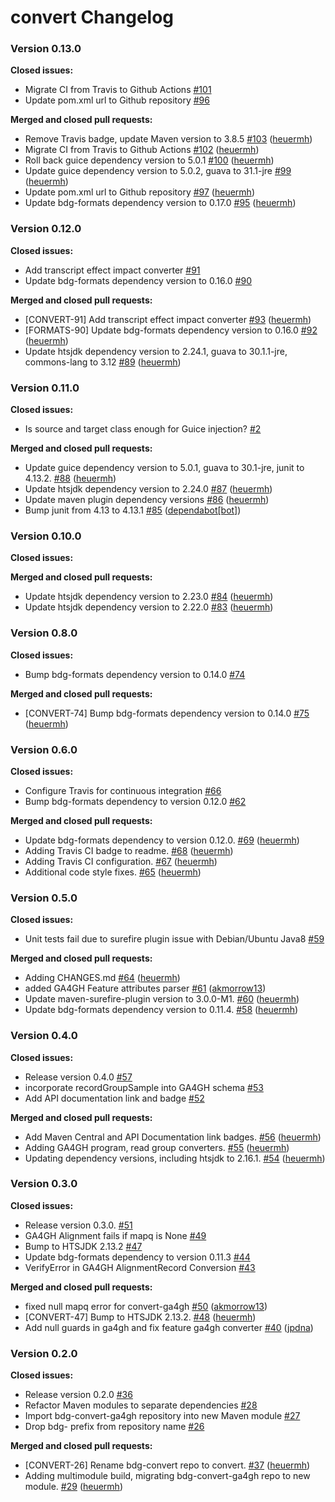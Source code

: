 # convert Changelog #

### Version 0.13.0 ###

**Closed issues:**

 - Migrate CI from Travis to Github Actions [\#101](https://github.com/bigdatagenomics/convert/issues/101)
 - Update pom.xml url to Github repository [\#96](https://github.com/bigdatagenomics/convert/issues/96)

**Merged and closed pull requests:**

 - Remove Travis badge, update Maven version to 3.8.5 [\#103](https://github.com/bigdatagenomics/convert/pull/103) ([heuermh](https://github.com/heuermh))
 - Migrate CI from Travis to Github Actions [\#102](https://github.com/bigdatagenomics/convert/pull/102) ([heuermh](https://github.com/heuermh))
 - Roll back guice dependency version to 5.0.1 [\#100](https://github.com/bigdatagenomics/convert/pull/100) ([heuermh](https://github.com/heuermh))
 - Update guice dependency version to 5.0.2, guava to 31.1-jre [\#99](https://github.com/bigdatagenomics/convert/pull/99) ([heuermh](https://github.com/heuermh))
 - Update pom.xml url to Github repository [\#97](https://github.com/bigdatagenomics/convert/pull/97) ([heuermh](https://github.com/heuermh))
 - Update bdg-formats dependency version to 0.17.0 [\#95](https://github.com/bigdatagenomics/convert/pull/95) ([heuermh](https://github.com/heuermh))


### Version 0.12.0 ###

**Closed issues:**

 - Add transcript effect impact converter [\#91](https://github.com/bigdatagenomics/convert/issues/91)
 - Update bdg-formats dependency version to 0.16.0 [\#90](https://github.com/bigdatagenomics/convert/issues/90)

**Merged and closed pull requests:**

 - [CONVERT-91] Add transcript effect impact converter [\#93](https://github.com/bigdatagenomics/convert/pull/93) ([heuermh](https://github.com/heuermh))
 - [FORMATS-90] Update bdg-formats dependency version to 0.16.0 [\#92](https://github.com/bigdatagenomics/convert/pull/92) ([heuermh](https://github.com/heuermh))
 - Update htsjdk dependency version to 2.24.1, guava to 30.1.1-jre, commons-lang to 3.12 [\#89](https://github.com/bigdatagenomics/convert/pull/89) ([heuermh](https://github.com/heuermh))


### Version 0.11.0 ###

**Closed issues:**

 - Is source and target class enough for Guice injection? [\#2](https://github.com/bigdatagenomics/convert/issues/2)

**Merged and closed pull requests:**

 - Update guice dependency version to 5.0.1, guava to 30.1-jre, junit to 4.13.2. [\#88](https://github.com/bigdatagenomics/convert/pull/88) ([heuermh](https://github.com/heuermh))
 - Update htsjdk dependency version to 2.24.0 [\#87](https://github.com/bigdatagenomics/convert/pull/87) ([heuermh](https://github.com/heuermh))
 - Update maven plugin dependency versions [\#86](https://github.com/bigdatagenomics/convert/pull/86) ([heuermh](https://github.com/heuermh))
 - Bump junit from 4.13 to 4.13.1 [\#85](https://github.com/bigdatagenomics/convert/pull/85) ([dependabot[bot]](https://github.com/apps/dependabot))


### Version 0.10.0 ###

**Closed issues:**


**Merged and closed pull requests:**

 - Update htsjdk dependency version to 2.23.0 [\#84](https://github.com/bigdatagenomics/convert/pull/84) ([heuermh](https://github.com/heuermh))
 - Update htsjdk dependency version to 2.22.0 [\#83](https://github.com/bigdatagenomics/convert/pull/83) ([heuermh](https://github.com/heuermh))


### Version 0.8.0 ###

**Closed issues:**

 - Bump bdg-formats dependency version to 0.14.0 [\#74](https://github.com/bigdatagenomics/convert/issues/74)

**Merged and closed pull requests:**

 - [CONVERT-74] Bump bdg-formats dependency version to 0.14.0 [\#75](https://github.com/bigdatagenomics/convert/pull/75) ([heuermh](https://github.com/heuermh))


### Version 0.6.0 ###

**Closed issues:**

 - Configure Travis for continuous integration [\#66](https://github.com/bigdatagenomics/convert/issues/66)
 - Bump bdg-formats dependency to version 0.12.0 [\#62](https://github.com/bigdatagenomics/convert/issues/62)

**Merged and closed pull requests:**

 - Update bdg-formats dependency to version 0.12.0. [\#69](https://github.com/bigdatagenomics/convert/pull/69) ([heuermh](https://github.com/heuermh))
 - Adding Travis CI badge to readme. [\#68](https://github.com/bigdatagenomics/convert/pull/68) ([heuermh](https://github.com/heuermh))
 - Adding Travis CI configuration. [\#67](https://github.com/bigdatagenomics/convert/pull/67) ([heuermh](https://github.com/heuermh))
 - Additional code style fixes. [\#65](https://github.com/bigdatagenomics/convert/pull/65) ([heuermh](https://github.com/heuermh))


### Version 0.5.0 ###

**Closed issues:**

 - Unit tests fail due to surefire plugin issue with Debian/Ubuntu Java8 [\#59](https://github.com/bigdatagenomics/convert/issues/59)

**Merged and closed pull requests:**

 - Adding CHANGES.md [\#64](https://github.com/bigdatagenomics/convert/pull/64) ([heuermh](https://github.com/heuermh))
 - added GA4GH Feature attributes parser [\#61](https://github.com/bigdatagenomics/convert/pull/61) ([akmorrow13](https://github.com/akmorrow13))
 - Update maven-surefire-plugin version to 3.0.0-M1. [\#60](https://github.com/bigdatagenomics/convert/pull/60) ([heuermh](https://github.com/heuermh))
 - Update bdg-formats dependency version to 0.11.4. [\#58](https://github.com/bigdatagenomics/convert/pull/58) ([heuermh](https://github.com/heuermh))


### Version 0.4.0 ###

**Closed issues:**

 - Release version 0.4.0 [\#57](https://github.com/bigdatagenomics/convert/issues/57)
 - incorporate recordGroupSample into GA4GH schema [\#53](https://github.com/bigdatagenomics/convert/issues/53)
 - Add API documentation link and badge [\#52](https://github.com/bigdatagenomics/convert/issues/52)

**Merged and closed pull requests:**

 - Add Maven Central and API Documentation link badges. [\#56](https://github.com/bigdatagenomics/convert/pull/56) ([heuermh](https://github.com/heuermh))
 - Adding GA4GH program, read group converters. [\#55](https://github.com/bigdatagenomics/convert/pull/55) ([heuermh](https://github.com/heuermh))
 - Updating dependency versions, including htsjdk to 2.16.1. [\#54](https://github.com/bigdatagenomics/convert/pull/54) ([heuermh](https://github.com/heuermh))


### Version 0.3.0 ###

**Closed issues:**

 - Release version 0.3.0. [\#51](https://github.com/bigdatagenomics/convert/issues/51)
 - GA4GH Alignment fails if mapq is None [\#49](https://github.com/bigdatagenomics/convert/issues/49)
 - Bump to HTSJDK 2.13.2 [\#47](https://github.com/bigdatagenomics/convert/issues/47)
 - Update bdg-formats dependency to version 0.11.3 [\#44](https://github.com/bigdatagenomics/convert/issues/44)
 - VerifyError in GA4GH AlignmentRecord Conversion [\#43](https://github.com/bigdatagenomics/convert/issues/43)

**Merged and closed pull requests:**

 - fixed null mapq error for convert-ga4gh [\#50](https://github.com/bigdatagenomics/convert/pull/50) ([akmorrow13](https://github.com/akmorrow13))
 - [CONVERT-47] Bump to HTSJDK 2.13.2. [\#48](https://github.com/bigdatagenomics/convert/pull/48) ([heuermh](https://github.com/heuermh))
 - Add null guards in ga4gh and fix feature ga4gh converter [\#40](https://github.com/bigdatagenomics/convert/pull/40) ([jpdna](https://github.com/jpdna))


### Version 0.2.0 ###

**Closed issues:**

 - Release version 0.2.0 [\#36](https://github.com/bigdatagenomics/convert/issues/36)
 - Refactor Maven modules to separate dependencies [\#28](https://github.com/bigdatagenomics/convert/issues/28)
 - Import bdg-convert-ga4gh repository into new Maven module [\#27](https://github.com/bigdatagenomics/convert/issues/27)
 - Drop bdg- prefix from repository name [\#26](https://github.com/bigdatagenomics/convert/issues/26)

**Merged and closed pull requests:**

 - [CONVERT-26] Rename bdg-convert repo to convert. [\#37](https://github.com/bigdatagenomics/convert/pull/37) ([heuermh](https://github.com/heuermh))
 - Adding multimodule build, migrating bdg-convert-ga4gh repo to new module. [\#29](https://github.com/bigdatagenomics/convert/pull/29) ([heuermh](https://github.com/heuermh))

